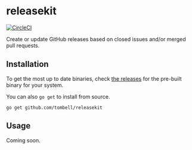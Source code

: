 # releasekit

[![CircleCI](https://circleci.com/gh/tombell/releasekit/tree/master.svg?style=svg)](https://circleci.com/gh/tombell/releasekit/tree/master)

Create or update GitHub releases based on closed issues and/or merged pull
requests.

## Installation

To get the most up to date binaries, check [the releases][releases] for
the pre-built binary for your system.

You can also `go get` to install from source.

    go get github.com/tombell/releasekit

[releases]: https://github.com/tombell/releasekit/releases

## Usage

Coming soon.
